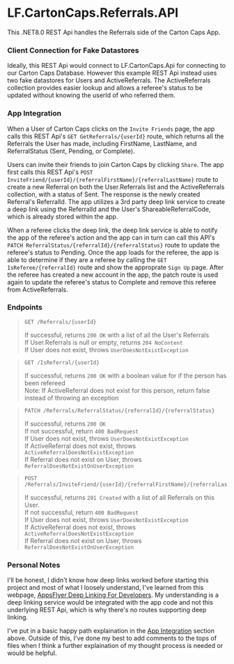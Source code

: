 # LF.CartonCaps.Referrals.API
This .NET8.0 REST Api handles the Referrals side of the Carton Caps App.

### Client Connection for Fake Datastores
Ideally, this REST Api would connect to LF.CartonCaps.Api for connecting to our Carton Caps Database. However this example REST Api instead uses two fake datastores for Users and ActiveReferrals. The ActiveReferrals collection provides easier lookup and allows a referee's status to be updated without knowing the userId of who referred them.

### App Integration
When a User of Carton Caps clicks on the `Invite Friends` page, the app calls this REST Api's `GET GetReferrals/{userId}` route, 
which returns all the Referrals the User has made, including FirstName, LastName, and ReferralStatus (Sent, Pending, or Complete).

Users can invite their friends to join Carton Caps by clicking `Share`. The app first calls this REST Api's `POST InviteFriend/{userId}/{referralFirstName}/{referralLastName}` route to create a new Referral on both the User.Referrals list and the ActiveReferrals collection, with a status of Sent. The response is the newly created Referral's ReferralId. The app utilizes a 3rd party deep link service to create a deep link using the ReferralId and the User's ShareableReferralCode, which is already stored within the app.

When a referee clicks the deep link, the deep link service is able to notify the app of the referee's action and the app can in turn can call this API's `PATCH ReferralStatus/{referralId}/{referralStatus}` route to update the referee's status to Pending. Once the app loads for the referee, the app is able to determine if they are a referee by calling the `GET IsReferee/{referralId}` route and show the approprate `Sign Up` page. After the referee has created a new account in the app, the patch route is used again to update the referee's status to Complete and remove this referee from ActiveReferrals.

### Endpoints
> ```http 
> GET /Referrals/{userId}
> ```
> If successful, returns `200 OK` with a list of all the User's Referrals <br>
> If User.Referrals is null or empty, returns `204 NoContent` <br>
> If User does not exist, throws `UserDoesNotExistException` <br>

> ```http 
> GET /IsReferral/{userId}
> ```
> If successful, returns `200 OK` with a boolean value for if the person has been refereed <br>
> Note: If ActiveReferral does not exist for this person, return false instead of throwing an exception
 
> ```http 
> PATCH /Referrals/ReferralStatus/{referralId}/{referralStatus}
> ```
> If successful, returns `200 OK` <br>
> If not successful, return `400 BadRequest` <br>
> If User does not exist, throws `UserDoesNotExistException` <br>
> If ActiveReferral does not exist, throws `ActiveReferralDoesNotExistException` <br>
> If Referral does not exist on User, throws `ReferralDoesNotExistOnUserException`

> ```http 
> POST /Referrals/InviteFriend/{userId}/{referralFirstName}/{referralLastName}
> ```
> If successful, returns `201 Created` with a list of all Referrals on this User. <br>
> If not successful, return `400 BadRequest` <br>
> If User does not exist, throws `UserDoesNotExistException` <br>
> If ActiveReferral does not exist, throws `ActiveReferralDoesNotExistException` <br>
> If Referral does not exist on User, throws `ReferralDoesNotExistOnUserException`

### Personal Notes
I'll be honest, I didn't know how deep links worked before starting this project and most of what I loosely understand, I've learned from this webpage, [AppsFlyer Deep Linking For Developers](https://www.appsflyer.com/resources/guides/deep-linking-for-developers/). My understanding is a deep linking service would be integrated with the app code and not this underlying REST Api, which is why there's no routes supporting deep linking.

I've put in a basic happy path explaination in the [App Integration](https://github.com/alexissaari/LF.CartonCaps.Referrals.API?tab=readme-ov-file#app-integration) section above. Outside of this, I've done my best to add comments to the tops of files when I think a further explaination of my thought process is needed or would be helpful.

